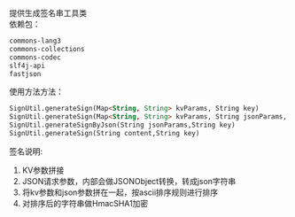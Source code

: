提供生成签名串工具类<br>
依赖包：
```html
commons-lang3
commons-collections
commons-codec
slf4j-api
fastjson
```
使用方法方法：<br>
```html
SignUtil.generateSign(Map<String, String> kvParams, String key)
SignUtil.generateSign(Map<String, String> kvParams, String jsonParams, String key)
SignUtil.generateSignByJson(String jsonParams,String key)
SignUtil.generateSign(String content,String key)
```
签名说明:
1. KV参数拼接
2. JSON请求参数，内部会做JSONObject转换，转成json字符串
3. 将kv参数和json参数拼在一起，按ascii排序规则进行排序
4. 对排序后的字符串做HmacSHA1加密